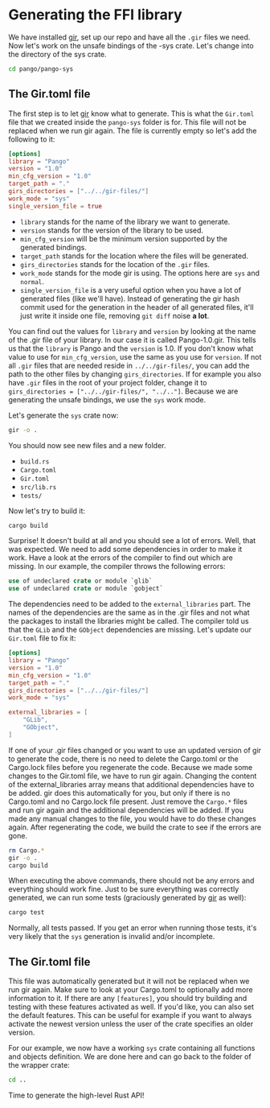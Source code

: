 # Generating the FFI library
We have installed [gir], set up our repo and have all the `.gir` files we need. Now let's work on the unsafe bindings of the -sys crate. Let's change into the directory of the sys crate.

```sh
cd pango/pango-sys
```

## The Gir.toml file
The first step is to let [gir] know what to generate. This is what the `Gir.toml` file that we created inside the `pango-sys` folder is for. This file will not be replaced when we run gir again. The file is currently empty so let's add the following to it:

```toml
[options]
library = "Pango"
version = "1.0"
min_cfg_version = "1.0"
target_path = "."
girs_directories = ["../../gir-files/"]
work_mode = "sys"
single_version_file = true
```

* `library` stands for the name of the library we want to generate.
* `version` stands for the version of the library to be used. 
* `min_cfg_version` will be the minimum version supported by the generated bindings.
* `target_path` stands for the location where the files will be generated.
* `girs_directories` stands for the location of the `.gir` files.
* `work_mode` stands for the mode gir is using. The options here are `sys` and `normal`.
* `single_version_file` is a very useful option when you have a lot of generated files (like we'll have). Instead of generating the gir hash commit used for the generation in the header of all generated files, it'll just write it inside one file, removing `git diff` noise **a lot**.

You can find out the values for `library` and `version` by looking at the name of the .gir file of your library. In our case it is called Pango-1.0.gir. This tells us that the `library` is Pango and the `version` is 1.0. If you don't know what value to use for `min_cfg_version`, use the same as you use for `version`. If not all `.gir` files that are needed reside in `../../gir-files/`, you can add the path to the other files by changing `girs_directories`. If for example you also have `.gir` files in the root of your project folder, change it to `girs_directories = ["../../gir-files/", "../.."]`. Because we are generating the unsafe bindings, we use the `sys` work mode.

Let's generate the `sys` crate now:

```sh
gir -o .
```

You should now see new files and a new folder.

* `build.rs`
* `Cargo.toml`
* `Gir.toml`
* `src/lib.rs`
* `tests/`

Now let's try to build it:

```sh
cargo build
```

Surprise! It doesn't build at all and you should see a lot of errors. Well, that was expected. We need to add some dependencies in order to make it work. Have a look at the errors of the compiler to find out which are missing. In our example, the compiler throws the following errors:
```rust
use of undeclared crate or module `glib`
use of undeclared crate or module `gobject`
```
The dependencies need to be added to the `external_libraries` part. The names of the dependencies are the same as in the .gir files and not what the packages to install the libraries might be called. The compiler told us that the `GLib` and the `GObject` dependencies are missing. Let's update our `Gir.toml` file to fix it:

```toml
[options]
library = "Pango"
version = "1.0"
min_cfg_version = "1.0"
target_path = "."
girs_directories = ["../../gir-files/"]
work_mode = "sys"

external_libraries = [
    "GLib",
    "GObject",
]
```

 If one of your .gir files changed or you want to use an updated version of gir to generate the code, there is no need to delete the Cargo.toml or the Cargo.lock files before you regenerate the code. Because we made some changes to the Gir.toml file, we have to run gir again. Changing the content of the external_libraries array means that additional dependencies have to be added. gir does this automatically for you, but only if there is no Cargo.toml and no Cargo.lock file present. Just remove the `Cargo.*` files and run gir again and the additional dependencies will be added. If you made any manual changes to the file, you would have to do these changes again. After regenerating the code, we build the crate to see if the errors are gone.
```sh
rm Cargo.*
gir -o .
cargo build
```
When executing the above commands, there should not be any errors and everything should work fine. Just to be sure everything was correctly generated, we can run some tests (graciously generated by [gir] as well):
```sh
cargo test
```
Normally, all tests passed. If you get an error when running those tests, it's very likely that the `sys` generation is invalid and/or incomplete.

## The Gir.toml file
This file was automatically generated but it will not be replaced when we run gir again. Make sure to look at your Cargo.toml to optionally add more information to it. If there are any `[features]`, you should try building and testing with these features activated as well. If you'd like, you can also set the default features. This can be useful for example if you want to always activate the newest version unless the user of the crate specifies an older version.

For our example, we now have a working `sys` crate containing all functions and objects definition. We are done here and can go back to the folder of the wrapper crate:
```sh
cd ..
```
Time to generate the high-level Rust API!


[gir]: https://github.com/gtk-rs/gir
